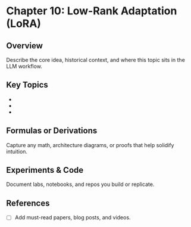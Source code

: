 # Chapter 10: Low-Rank Adaptation (LoRA)

## Overview
Describe the core idea, historical context, and where this topic sits in the LLM workflow.

## Key Topics
- 
- 
- 

## Formulas or Derivations
Capture any math, architecture diagrams, or proofs that help solidify intuition.

## Experiments & Code
Document labs, notebooks, and repos you build or replicate.

## References
- [ ] Add must-read papers, blog posts, and videos.
